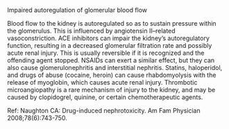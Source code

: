 Impaired autoregulation of glomerular blood flow

Blood flow to the kidney is autoregulated so as to sustain pressure within the glomerulus. This is influenced by angiotensin II–related vasoconstriction. ACE inhibitors can impair the kidney’s autoregulatory function, resulting in a decreased glomerular filtration rate and possibly acute renal injury. This is usually reversible if it is recognized and the offending agent stopped. NSAIDs can exert a similar effect, but they can also cause glomerulonephritis and interstitial nephritis. Statins, haloperidol, and drugs of abuse (cocaine, heroin) can cause rhabdomyolysis with the release of myoglobin, which causes acute renal injury. Thrombotic microangiopathy is a rare mechanism of injury to the kidney, and may be caused by clopidogrel, quinine, or certain chemotherapeutic agents.

Ref: Naughton CA: Drug-induced nephrotoxicity. Am Fam Physician 2008;78(6):743-750.